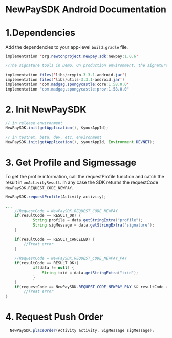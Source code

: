 ﻿# NewPaySDK Android Documentation

# 1.Dependencies

Add the dependencies to your app-level `build.gradle` file.

```java
implementation 'org.newtonproject.newpay.sdk:newpay:1.0.6'

//The signature tools in Demo. On production environment, the signature information must be from server.

implementation files('libs/crypto-3.3.1-android.jar')
implementation files('libs/utils-3.3.1-android.jar')
implementation 'com.madgag.spongycastle:core:1.58.0.0'
implementation "com.madgag.spongycastle:prov:1.58.0.0"
```

# 2. Init NewPaySDK

```java
// in release environment
NewPaySDK.init(getApplication(), $yourAppId);

// in testnet, beta, dev, etc. environment
NewPaySDK.init(getApplication(), $yourAppId, Environment.DEVNET);
```

# 3. Get Profile and Sigmessage

To get the profile information, call the requestProfile function and catch the result in `onActivityResult`.
In any case the SDK returns the requestCode `NewPaySDK.REQUEST_CODE_NEWPAY`.

```java
NewPaySDK.requestProfile(Activity activity);

...
	//RequestCode = NewPaySDK.REQUEST_CODE_NEWPAY
	if(resultCode == RESULT_OK) {
            String profile = data.getStringExtra("profile");
            String sigMessage = data.getStringExtra("signature");
	}
	
	if(resultCode == RESULT_CANCELED) {
        //Treat error
    }
        
	//RequestCode = NewPaySDK.REQUEST_CODE_NEWPAY_PAY
    if(resultCode == RESULT_OK){
            if(data != null) {
                String txid = data.getStringExtra("txid");
            }
	}
	if(requestCode == NewPaySDK.REQUEST_CODE_NEWPAY_PAY && resultCode == RESULT_CANCELED){
        //Treat error
}

```

# 4. Request Push Order

```java
  NewPaySDK.placeOrder(Activity activity, SigMessage sigMessage);

```
